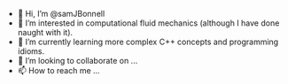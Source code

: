 - 👋 Hi, I’m @samJBonnell
- 👀 I’m interested in computational fluid mechanics (although I have done naught with it).
- 🌱 I’m currently learning more complex C++ concepts and programming idioms.
- 💞️ I’m looking to collaborate on ...
- 📫 How to reach me ...

<!---
samJBonnell/samJBonnell is a ✨ special ✨ repository because its `README.md` (this file) appears on your GitHub profile.
You can click the Preview link to take a look at your changes.
--->
